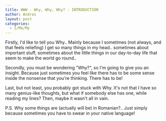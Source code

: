 ```yaml
---
title: WWW - Why, Why, Why? - INTRODUCTION
author: Andrei
layout: post
categories:
  - I/Me/My
---
```

Firstly, I'd like to tell you Why.. Mainly because I sometimes (not always, and that feels reliefing) I get so many things in my head.. sometimes about important stuff, sometimes about the little things in our day-to-day life that seem to make the world go round..

Secondly, you must be wondering "Why?", so I'm going to give you an insight. Because just sometimes you feel like there has to be some sense inside the nonsense that you're thinking. There has to be!

Last, but not least, you probably got stuck with Why. It's not that I have so many genius-like thoughts, but what if somebody else has one, while reading my lines? Then, maybe it wasn't all in vain.

P.S. Why some things are (actually will be) in Romanian?.. Just simply because sometimes you have to swear in your native language!
